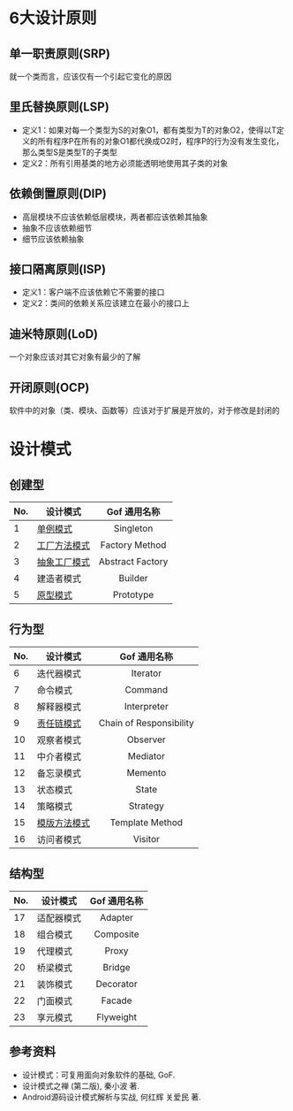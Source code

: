 # 6大设计原则

## 单一职责原则(SRP)
就一个类而言，应该仅有一个引起它变化的原因

## 里氏替换原则(LSP)
- 定义1：如果对每一个类型为S的对象O1，都有类型为T的对象O2，使得以T定义的所有程序P在所有的对象O1都代换成O2时，程序P的行为没有发生变化，那么类型S是类型T的子类型
- 定义2：所有引用基类的地方必须能透明地使用其子类的对象

## 依赖倒置原则(DIP)
- 高层模块不应该依赖低层模块，两者都应该依赖其抽象
- 抽象不应该依赖细节
- 细节应该依赖抽象

## 接口隔离原则(ISP)
- 定义1：客户端不应该依赖它不需要的接口
- 定义2：类间的依赖关系应该建立在最小的接口上

## 迪米特原则(LoD)
一个对象应该对其它对象有最少的了解

## 开闭原则(OCP)
软件中的对象（类、模块、函数等）应该对于扩展是开放的，对于修改是封闭的



# 设计模式

## 创建型

| No. | 设计模式 | Gof 通用名称 |
| ------- | ------- | :-------: |
| 1 | [单例模式](src/io/github/jingweiwang/DesignPatterns/singleton) | Singleton |
| 2 | [工厂方法模式](src/io/github/jingweiwang/DesignPatterns/factory) | Factory Method |
| 3 | [抽象工厂模式](src/io/github/jingweiwang/DesignPatterns/abstractFactory) | Abstract Factory |
| 4 | 建造者模式 | Builder |
| 5 | [原型模式](src/io/github/jingweiwang/DesignPatterns/prototype) | Prototype |

## 行为型

| No. | 设计模式 | Gof 通用名称 |
| ------- | ------- | :-------: |
| 6 | 迭代器模式 | Iterator |
| 7 | 命令模式 | Command |
| 8 | 解释器模式 | Interpreter |
| 9 | [责任链模式](src/io/github/jingweiwang/DesignPatterns/chain) | Chain of Responsibility |
| 10 | 观察者模式 | Observer |
| 11 | 中介者模式 | Mediator |
| 12 | 备忘录模式 | Memento |
| 13 | 状态模式 | State |
| 14 | 策略模式 | Strategy |
| 15 | [模版方法模式](src/io/github/jingweiwang/DesignPatterns/template) | Template Method |
| 16 | 访问者模式 | Visitor |

## 结构型

| No. | 设计模式 | Gof 通用名称 |
| ------- | ------- | :-------: |
| 17 | 适配器模式 | Adapter |
| 18 | 组合模式 | Composite |
| 19 | 代理模式 | Proxy |
| 20 | 桥梁模式 | Bridge |
| 21 | 装饰模式 | Decorator |
| 22 | 门面模式 | Facade |
| 23 | 享元模式 | Flyweight |

## 参考资料

- 设计模式：可复用面向对象软件的基础, GoF.
- 设计模式之禅 (第二版), 秦小波 著.
- Android源码设计模式解析与实战, 何红辉 关爱民 著.

